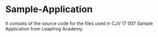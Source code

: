 # Sample-Application
It consists of the source code for the files used in CJV 17 007 Sample Application from Leapfrog Academy.
